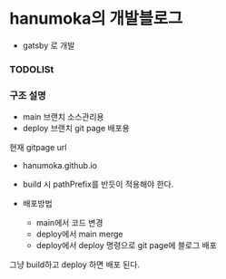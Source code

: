 # hanumoka의 개발블로그

- gatsby 로 개발

### TODOLISt

### 구조 설명

- main 브랜치 소스관리용
- deploy 브랜치 git page 배포용

현재 gitpage url

- hanumoka.github.io

- build 시 pathPrefix를 반듯이 적용해야 한다.

- 배포방법
  - main에서 코드 변경
  - deploy에서 main merge
  - deploy에서 deploy 명령으로 git page에 블로그 배포

그냥 build하고 deploy 하면 배포 된다.

